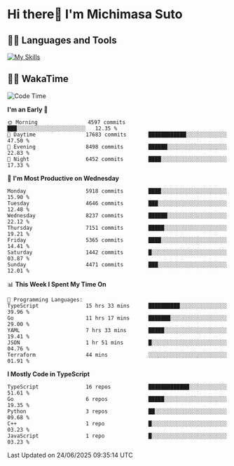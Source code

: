 # Hi there👋 I'm Michimasa Suto

## 🧑‍💻 Languages and Tools
[![My Skills](https://skillicons.dev/icons?i=ts,nextjs,react,go,python,aws,terraform)](https://skillicons.dev)

<!--
**Suto-Michimasa/Suto-Michimasa** is a ✨ _special_ ✨ repository because its `README.md` (this file) appears on your GitHub profile.

Here are some ideas to get you started:

- 🔭 I’m currently working on ...
- 🌱 I’m currently learning ...
- 👯 I’m looking to collaborate on ...
- 🤔 I’m looking for help with ...
- 💬 Ask me about ...
- 📫 How to reach me: ...
- 😄 Pronouns: ...
- ⚡ Fun fact: ...
-->
<!--
## 💎 Github Stats

<div>
  <img height="170" align="left" src="https://github-readme-stats.vercel.app/api?username=Suto-michimasa&count_private=true&show_icons=true&theme=dark" />
  <img height="170" src="https://github-readme-stats.vercel.app/api/top-langs/?username=Suto-michimasa&langs_count=8&layout=compact&theme=dark" />
</div>
-->
<!-- ## 🏆 GitHub Profile Trophy

<img width="800" src="https://github-profile-trophy.vercel.app/?username=Suto-michimasa&theme=onedark&no-frame=true"/>
 -->

## 🧑‍💻 WakaTime
<!--START_SECTION:waka-->
![Code Time](http://img.shields.io/badge/Code%20Time-1%2C018%20hrs%2013%20mins-blue)

**I'm an Early 🐤** 

```text
🌞 Morning                4597 commits        ███░░░░░░░░░░░░░░░░░░░░░░   12.35 % 
🌆 Daytime                17683 commits       ████████████░░░░░░░░░░░░░   47.50 % 
🌃 Evening                8498 commits        ██████░░░░░░░░░░░░░░░░░░░   22.83 % 
🌙 Night                  6452 commits        ████░░░░░░░░░░░░░░░░░░░░░   17.33 % 
```
📅 **I'm Most Productive on Wednesday** 

```text
Monday                   5918 commits        ████░░░░░░░░░░░░░░░░░░░░░   15.90 % 
Tuesday                  4646 commits        ███░░░░░░░░░░░░░░░░░░░░░░   12.48 % 
Wednesday                8237 commits        ██████░░░░░░░░░░░░░░░░░░░   22.12 % 
Thursday                 7151 commits        █████░░░░░░░░░░░░░░░░░░░░   19.21 % 
Friday                   5365 commits        ████░░░░░░░░░░░░░░░░░░░░░   14.41 % 
Saturday                 1442 commits        █░░░░░░░░░░░░░░░░░░░░░░░░   03.87 % 
Sunday                   4471 commits        ███░░░░░░░░░░░░░░░░░░░░░░   12.01 % 
```


📊 **This Week I Spent My Time On** 

```text
💬 Programming Languages: 
TypeScript               15 hrs 33 mins      ██████████░░░░░░░░░░░░░░░   39.96 % 
Go                       11 hrs 17 mins      ███████░░░░░░░░░░░░░░░░░░   29.00 % 
YAML                     7 hrs 33 mins       █████░░░░░░░░░░░░░░░░░░░░   19.41 % 
JSON                     1 hr 51 mins        █░░░░░░░░░░░░░░░░░░░░░░░░   04.76 % 
Terraform                44 mins             ░░░░░░░░░░░░░░░░░░░░░░░░░   01.91 % 
```

**I Mostly Code in TypeScript** 

```text
TypeScript               16 repos            █████████████░░░░░░░░░░░░   51.61 % 
Go                       6 repos             █████░░░░░░░░░░░░░░░░░░░░   19.35 % 
Python                   3 repos             ██░░░░░░░░░░░░░░░░░░░░░░░   09.68 % 
C++                      1 repo              █░░░░░░░░░░░░░░░░░░░░░░░░   03.23 % 
JavaScript               1 repo              █░░░░░░░░░░░░░░░░░░░░░░░░   03.23 % 
```




 Last Updated on 24/06/2025 09:35:14 UTC
<!--END_SECTION:waka-->
